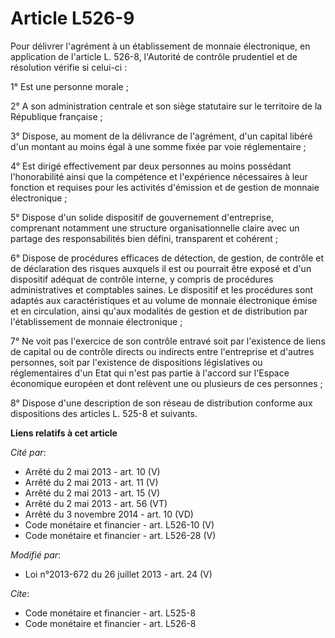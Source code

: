 # Article L526-9

Pour délivrer l'agrément à un établissement de monnaie électronique, en application de l'article L. 526-8, l'Autorité de
contrôle prudentiel et de résolution vérifie si celui-ci :

1° Est une personne morale ;

2° A son administration centrale et son siège statutaire sur le territoire de la République française ;

3° Dispose, au moment de la délivrance de l'agrément, d'un capital libéré d'un montant au moins égal à une somme fixée par
voie réglementaire ;

4° Est dirigé effectivement par deux personnes au moins possédant l'honorabilité ainsi que la compétence et l'expérience
nécessaires à leur fonction et requises pour les activités d'émission et de gestion de monnaie électronique ;

5° Dispose d'un solide dispositif de gouvernement d'entreprise, comprenant notamment une structure organisationnelle claire
avec un partage des responsabilités bien défini, transparent et cohérent ;

6° Dispose de procédures efficaces de détection, de gestion, de contrôle et de déclaration des risques auxquels il est ou
pourrait être exposé et d'un dispositif adéquat de contrôle interne, y compris de procédures administratives et comptables
saines. Le dispositif et les procédures sont adaptés aux caractéristiques et au volume de monnaie électronique émise et en
circulation, ainsi qu'aux modalités de gestion et de distribution par l'établissement de monnaie électronique ;

7° Ne voit pas l'exercice de son contrôle entravé soit par l'existence de liens de capital ou de contrôle directs ou
indirects entre l'entreprise et d'autres personnes, soit par l'existence de dispositions législatives ou réglementaires d'un
Etat qui n'est pas partie à l'accord sur l'Espace économique européen et dont relèvent une ou plusieurs de ces personnes ;

8° Dispose d'une description de son réseau de distribution conforme aux dispositions des articles L. 525-8 et suivants.

**Liens relatifs à cet article**

_Cité par_:

  - Arrêté du 2 mai 2013 - art. 10 (V)
  - Arrêté du 2 mai 2013 - art. 11 (V)
  - Arrêté du 2 mai 2013 - art. 15 (V)
  - Arrêté du 2 mai 2013 - art. 56 (VT)
  - Arrêté du 3 novembre 2014 - art. 10 (VD)
  - Code monétaire et financier - art. L526-10 (V)
  - Code monétaire et financier - art. L526-28 (V)

_Modifié par_:

  - Loi n°2013-672 du 26 juillet 2013 - art. 24 (V)

_Cite_:

  - Code monétaire et financier - art. L525-8
  - Code monétaire et financier - art. L526-8
